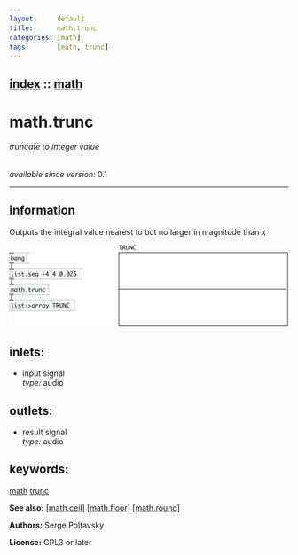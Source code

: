 ```yaml
---
layout:     default
title:      math.trunc
categories: [math]
tags:       [math, trunc]
---
```

[index](index.html) :: [math](category_math.html)
---

# math.trunc

###### truncate to integer value

*available since version:* 0.1

---


## information
Outputs the integral value nearest to but no larger in magnitude than x


[![example](../examples/img/math.trunc.jpg)](../examples/pd/math.trunc.pd)









## inlets:

* input signal<br>
_type:_ audio



## outlets:

* result signal<br>
_type:_ audio



## keywords:

[math](keywords/math.html)
[trunc](keywords/trunc.html)



**See also:**
[\[math.ceil\]](math.ceil.html)
[\[math.floor\]](math.floor.html)
[\[math.round\]](math.round.html)




**Authors:** Serge Poltavsky




**License:** GPL3 or later





